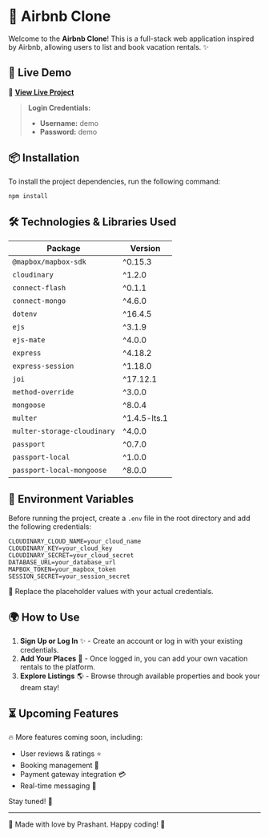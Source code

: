 # 🏡 Airbnb Clone

Welcome to the **Airbnb Clone**! This is a full-stack web application inspired by Airbnb, allowing users to list and book vacation rentals. ✨

## 🚀 Live Demo

🔗 **[View Live Project](https://airbnb-clone-893i.onrender.com)**

> **Login Credentials:**
> - **Username:** demo  
> - **Password:** demo

## 📦 Installation

To install the project dependencies, run the following command:

```sh
npm install
```

## 🛠️ Technologies & Libraries Used

| Package                         | Version  |
|--------------------------------|----------|
| `@mapbox/mapbox-sdk`          | ^0.15.3  |
| `cloudinary`                  | ^1.2.0   |
| `connect-flash`               | ^0.1.1   |
| `connect-mongo`               | ^4.6.0   |
| `dotenv`                      | ^16.4.5  |
| `ejs`                         | ^3.1.9   |
| `ejs-mate`                    | ^4.0.0   |
| `express`                     | ^4.18.2  |
| `express-session`             | ^1.18.0  |
| `joi`                         | ^17.12.1 |
| `method-override`             | ^3.0.0   |
| `mongoose`                    | ^8.0.4   |
| `multer`                      | ^1.4.5-lts.1 |
| `multer-storage-cloudinary`    | ^4.0.0   |
| `passport`                    | ^0.7.0   |
| `passport-local`              | ^1.0.0   |
| `passport-local-mongoose`     | ^8.0.0   |

## 🔑 Environment Variables

Before running the project, create a `.env` file in the root directory and add the following credentials:

```env
CLOUDINARY_CLOUD_NAME=your_cloud_name
CLOUDINARY_KEY=your_cloud_key
CLOUDINARY_SECRET=your_cloud_secret
DATABASE_URL=your_database_url
MAPBOX_TOKEN=your_mapbox_token
SESSION_SECRET=your_session_secret
```

🔹 Replace the placeholder values with your actual credentials.

## 🌍 How to Use

1. **Sign Up or Log In** ✨ - Create an account or log in with your existing credentials.
2. **Add Your Places** 🏡 - Once logged in, you can add your own vacation rentals to the platform.
3. **Explore Listings** 🌎 - Browse through available properties and book your dream stay!

## ⏳ Upcoming Features

🔥 More features coming soon, including:
- User reviews & ratings ⭐
- Booking management 📅
- Payment gateway integration 💳
- Real-time messaging 💬

Stay tuned! 🚀

---

💙 Made with love by Prashant. Happy coding! 🎉

